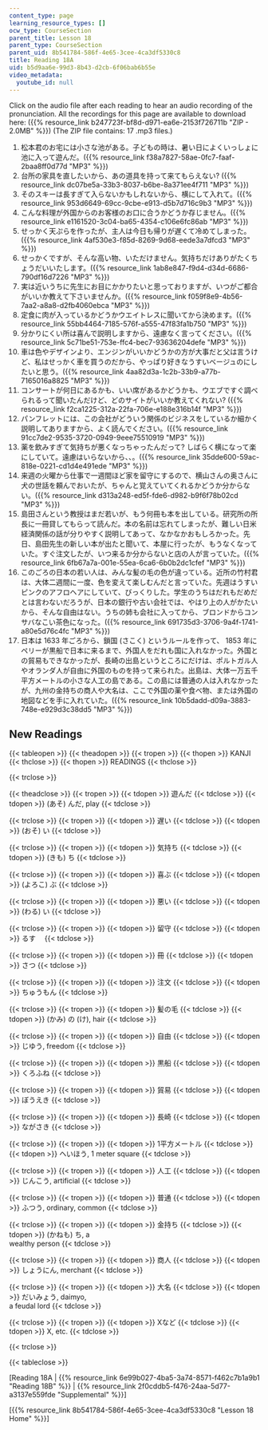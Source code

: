 ```yaml
---
content_type: page
learning_resource_types: []
ocw_type: CourseSection
parent_title: Lesson 18
parent_type: CourseSection
parent_uid: 8b541784-586f-4e65-3cee-4ca3df5330c8
title: Reading 18A
uid: b5d9aa6e-99d3-8b43-d2cb-6f06bab6b55e
video_metadata:
  youtube_id: null
---
```


Click on the audio file after each reading to hear an audio recording of the pronunciation. All the recordings for this page are available to download here: ({{% resource_link b247723f-bf8d-d971-ea6e-2153f726711b "ZIP - 2.0MB" %}}) (The ZIP file contains: 17 .mp3 files.)

1.  松本君のお宅には小さな池がある。子どもの時は、暑い日によくいっしょに池に入って遊んだ。({{% resource_link f38a7827-58ae-0fc7-faaf-2baa8ff0d77d "MP3" %}})
2.  台所の家具を直したいから、あの道具を持って来てもらえない? ({{% resource_link dc07be5a-33b3-8037-b6be-8a371ee4f711 "MP3" %}})
3.  そのスキーは長すぎて入らないかもしれないから、横にして入れて。({{% resource_link 953d6649-69cc-9cbe-e913-d5b7d716c9b3 "MP3" %}})
4.  こんな料理が外国からのお客様のお口に合うかどうか存じません。({{% resource_link e1161520-3c04-ba65-4354-c106e6fc86ab "MP3" %}})
5.  せっかく天ぷらを作ったが、主人は今日も帰りが遅くて冷めてしまった。({{% resource_link 4af530e3-f85d-8269-9d68-eede3a7dfcd3 "MP3" %}})
6.  せっかくですが、そんな高い物、いただけません。気持ちだけありがたくちょうだいいたします。({{% resource_link 1ab8e847-f9d4-d34d-6686-790df16d7226 "MP3" %}})
7.  実は近いうちに先生にお目にかかりたいと思っておりますが、いつがご都合がいいか教えて下さいませんか。({{% resource_link f059f8e9-4b56-7aa2-a8a8-d2fb4060ebca "MP3" %}})
8.  定食に肉が入っているかどうかウエイトレスに聞いてから決めます。({{% resource_link 55bb4464-7185-576f-a555-47f83fa1b750 "MP3" %}})
9.  分かりにくい所は喜んで説明しますから、遠慮なく言ってください。({{% resource_link 5c71be51-753e-ffc4-bec7-93636204defe "MP3" %}})
10.  車は色やデザインより、エンジンがいいかどうかの方が大事だと父は言うけど、私はせっかく車を買うのだから、やっぱり好きなうすいベージュのにしたいと思う。({{% resource_link 4aa82d3a-1c2b-33b9-a77b-7165016a8825 "MP3" %}})
11.  コンサートが何日にあるかも、いい席があるかどうかも、ウエブですぐ調べられるって聞いたんだけど、どのサイトがいいか教えてくれない? ({{% resource_link f2ca1225-312a-22fa-706e-e188e316b14f "MP3" %}})
12.  パンフレットには、この会社がどういう関係のビジネスをしているか細かく説明してありますから、よく読んでください。({{% resource_link 91cc7de2-9535-3720-0949-9eee75510919 "MP3" %}})
13.  薬を飲みすぎて気持ちが悪くなっちゃったんだって? しばらく横になって楽にしていて。遠慮はいらないから、、。({{% resource_link 35dde600-59ac-818e-0221-cd1d4e491ede "MP3" %}})
14.  来週の火曜から仕事で一週間ほど家を留守にするので、横山さんの奥さんに犬の世話を頼んでおいたが、ちゃんと覚えていてくれるかどうか分からない。({{% resource_link d313a248-ed5f-fde6-d982-b9f6f78b02cd "MP3" %}})
15.  島田さんという教授はまだ若いが、もう何冊も本を出している。研究所の所長に一冊貸してもらって読んだ。本の名前は忘れてしまったが、難しい日米経済関係の話が分りやすく説明してあって、なかなかおもしろかった。先日、島田先生の新しい本が出たと聞いて、本屋に行ったが、もうなくなっていた。すぐ注文したが、いつ来るか分からないと店の人が言っていた。({{% resource_link 6fb67a7a-001e-55ea-6ca6-6b0b2dc1cfef "MP3" %}})
16.  このごろの日本の若い人は、みんな髪の毛の色が違っている。近所の竹村君は、大体二週間に一度、色を変えて楽しむんだと言っていた。先週はうすいピンクのアフロヘアにしていて、びっくりした。学生のうちはだれもだめだとは言わないだろうが、日本の銀行や古い会社では、やはり上の人がかたいから、そんな自由はない。うちの姉も会社に入ってから、ブロンドからコンサバなこい茶色になった。({{% resource_link 691735d3-3706-9a4f-1741-a80e5d76c4fc "MP3" %}})
17.  日本は 1633 年ごろから、鎖国 (さこく) というルールを作って、 1853 年にペリーが黒船で日本に来るまで、外国人をだれも国に入れなかった。外国との貿易もできなかったが、長崎の出島というところにだけは、ポルトガル人やオランダ人が自由に外国のものを持って来られた。出島は、大体一万五千平方メートルの小さな人工の島である。この島には普通の人は入れなかったが、九州の金持ちの商人や大名は、ここで外国の薬や食べ物、または外国の地図などを手に入れていた。({{% resource_link 10b5dadd-d09a-3883-748e-e929d3c38dd5 "MP3" %}})

New Readings
------------

{{< tableopen >}}
{{< theadopen >}}
{{< tropen >}}
{{< thopen >}}
KANJI
{{< thclose >}}
{{< thopen >}}
READINGS
{{< thclose >}}

{{< trclose >}}

{{< theadclose >}}
{{< tropen >}}
{{< tdopen >}}
遊んだ
{{< tdclose >}}
{{< tdopen >}}
(あそ) んだ, play
{{< tdclose >}}

{{< trclose >}}
{{< tropen >}}
{{< tdopen >}}
遅い
{{< tdclose >}}
{{< tdopen >}}
(おそ) い
{{< tdclose >}}

{{< trclose >}}
{{< tropen >}}
{{< tdopen >}}
気持ち
{{< tdclose >}}
{{< tdopen >}}
(きも) ち
{{< tdclose >}}

{{< trclose >}}
{{< tropen >}}
{{< tdopen >}}
喜ぶ
{{< tdclose >}}
{{< tdopen >}}
(よろこ) ぶ
{{< tdclose >}}

{{< trclose >}}
{{< tropen >}}
{{< tdopen >}}
悪い
{{< tdclose >}}
{{< tdopen >}}
(わる) い
{{< tdclose >}}

{{< trclose >}}
{{< tropen >}}
{{< tdopen >}}
留守
{{< tdclose >}}
{{< tdopen >}}
るす　
{{< tdclose >}}

{{< trclose >}}
{{< tropen >}}
{{< tdopen >}}
冊
{{< tdclose >}}
{{< tdopen >}}
さつ
{{< tdclose >}}

{{< trclose >}}
{{< tropen >}}
{{< tdopen >}}
注文
{{< tdclose >}}
{{< tdopen >}}
ちゅうもん
{{< tdclose >}}

{{< trclose >}}
{{< tropen >}}
{{< tdopen >}}
髪の毛
{{< tdclose >}}
{{< tdopen >}}
(かみ) の (け), hair
{{< tdclose >}}

{{< trclose >}}
{{< tropen >}}
{{< tdopen >}}
自由
{{< tdclose >}}
{{< tdopen >}}
じゆう, freedom
{{< tdclose >}}

{{< trclose >}}
{{< tropen >}}
{{< tdopen >}}
黒船
{{< tdclose >}}
{{< tdopen >}}
くろふね
{{< tdclose >}}

{{< trclose >}}
{{< tropen >}}
{{< tdopen >}}
貿易
{{< tdclose >}}
{{< tdopen >}}
ぼうえき
{{< tdclose >}}

{{< trclose >}}
{{< tropen >}}
{{< tdopen >}}
長崎
{{< tdclose >}}
{{< tdopen >}}
ながさき
{{< tdclose >}}

{{< trclose >}}
{{< tropen >}}
{{< tdopen >}}
1平方メートル
{{< tdclose >}}
{{< tdopen >}}
ヘいほう, 1 meter square
{{< tdclose >}}

{{< trclose >}}
{{< tropen >}}
{{< tdopen >}}
人工
{{< tdclose >}}
{{< tdopen >}}
じんこう, artificial
{{< tdclose >}}

{{< trclose >}}
{{< tropen >}}
{{< tdopen >}}
普通
{{< tdclose >}}
{{< tdopen >}}
ふつう, ordinary, common
{{< tdclose >}}

{{< trclose >}}
{{< tropen >}}
{{< tdopen >}}
金持ち
{{< tdclose >}}
{{< tdopen >}}
(かねも) ち, a  
wealthy person
{{< tdclose >}}

{{< trclose >}}
{{< tropen >}}
{{< tdopen >}}
商人
{{< tdclose >}}
{{< tdopen >}}
しょうにん, merchant
{{< tdclose >}}

{{< trclose >}}
{{< tropen >}}
{{< tdopen >}}
大名
{{< tdclose >}}
{{< tdopen >}}
だいみょう, daimyo,  
a feudal lord
{{< tdclose >}}

{{< trclose >}}
{{< tropen >}}
{{< tdopen >}}
Xなど
{{< tdclose >}}
{{< tdopen >}}
X, etc.
{{< tdclose >}}

{{< trclose >}}

{{< tableclose >}}

\[Reading 18A | {{% resource_link 6e99b027-4ba5-3a74-8571-f462c7b1a9b1 "Reading 18B" %}} | {{% resource_link 2f0cddb5-f476-24aa-5d77-a3137e559fde "Supplemental" %}}\]

\[{{% resource_link 8b541784-586f-4e65-3cee-4ca3df5330c8 "Lesson 18 Home" %}}\]